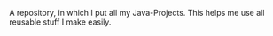 A repository, in which I put all my Java-Projects. This helps me use all reusable stuff I make easily.
